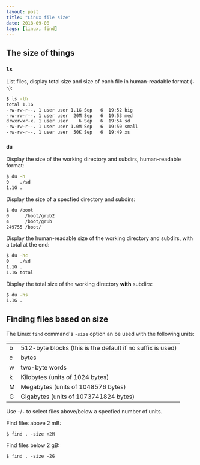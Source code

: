 ```yaml
---
layout: post
title: "Linux file size"
date: 2018-09-08
tags: [linux, find]
---
```


## The size of things


### `ls`

List files, display total size and size of each file in human-readable format (`-h`):

```bash
$ ls -lh
total 1.1G
-rw-rw-r--. 1 user user 1.1G Sep   6  19:52 big
-rw-rw-r--. 1 user user  20M Sep   6  19:53 med
drwxrwxr-x. 1 user user    6 Sep   6  19:54 sd
-rw-rw-r--. 1 user user 1.0M Sep   6  19:50 small
-rw-rw-r--. 1 user user  50K Sep   6  19:49 xs
```

### `du`

Display the size of the working directory and subdirs, human-readable format:

```bash
$ du -h
0    ./sd
1.1G .
```

Display the size of a specfied directory and subdirs:

```bash
$ du /boot
0      /boot/grub2
4      /boot/grub
249755 /boot/
```

Display the human-readable size of the working directory and subdirs, with a total at the end:

```bash
$ du -hc
0    ./sd
1.1G .
1.1G total
```

Display the total size of the working directory **with** subdirs:

```bash
$ du -hs
1.1G .
```


## Finding files based on size

The Linux `find` command's `-size` option an be used with the following units:

|    |                                                           |
|----|-----------------------------------------------------------|
|b | 512-byte blocks (this is the default if no suffix is used)|
|c | bytes
|w | two-byte words
|k | Kilobytes (units of 1024 bytes)
|M | Megabytes (units of 1048576 bytes)
|G | Gigabytes (units of 1073741824 bytes)

Use `+`/`-` to select files above/below a specfied number of units.


Find files above 2 mB:

```
$ find . -size +2M
```

Find files below 2 gB:

```
$ find . -size -2G
```
